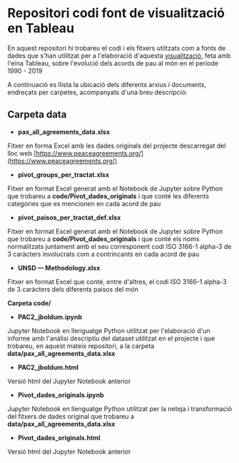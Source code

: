 # Repositori codi font de visualització en Tableau

En aquest repositori hi trobareu el codi i els fitxers utiltzats com a fonts de  dades que s'han utilitzat per a l'elaboració d'aquesta [visualització](https://public.tableau.com/views/PeaceAgreementsUOC2020_public/story_main2?:display_count=y&:origin=viz_share_link), feta amb l'eïna Tableau, sobre l'evolució dels acords de pau al món en el període 1990 - 2019 

A continuació es llista la ubicació dels diferents arxius i documents, endreçats per carpetes, acompanyats d'una breu descripció:

## Carpeta **data**

- **pax_all_agreements_data.xlsx**

Fitxer en forma Excel amb les dades originals del projecte descarregat del lloc web [https://www.peaceagreements.org/](https://www.peaceagreements.org/)

- **pivot_groups_per_tractat.xlsx**

Fitxer en format Excel generat amb el Notebook de Jupyter sobre Python que trobareu a **code/Pivot_dades_originals** i que conté les diferents categories que es mencionen en cada acord de pau

- **pivot_paisos_per_tractat_def.xlsx**

Fitxer en format Excel generat amb el Notebook de Jupyter sobre Python que trobareu a **code/Pivot_dades_originals** i que conté els noms normalitzats juntament amb el seu corresponent codi ISO 3166-1 alpha-3 de 3 caràcters involucrats com a contrincants en cada acord de pau

- **UNSD — Methodology.xlsx**

Fitxer en format Excel que conté, entre d'altres, el codi ISO 3166-1 alpha-3 de 3 caràcters dels diferents paisos del món

**Carpeta code/**

- **PAC2_jboldum.ipynb**

Jupyter Notebook en llenguatge Python utilitzat per l'elaboració d'un informe amb l'anàlisi descriptiu del dataset utilitzat en el projecte i que trobareu, en aquest mateix repositori, a la carpeta **data/pax_all_agreements_data.xlsx** 
 
- **PAC2_jboldum.html**

Versió html del Jupyter Notebook anterior
 
- **Pivot_dades_originals.ipynb**

Jupyter Notebook en llenguatge Python utilitzat per la neteja i transformació del fitxers de dades original que trobareu a 
**data/pax_all_agreements_data.xlsx**  
 
- **Pivot_dades_originals.html**

Versió html del Jupyter Notebook anterior

  

 
